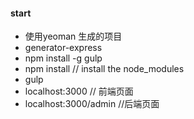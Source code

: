 #### start
- 使用yeoman 生成的项目
- generator-express
- npm install -g gulp
- npm install // install the node_modules
- gulp
- localhost:3000  // 前端页面
- localhost:3000/admin //后端页面
